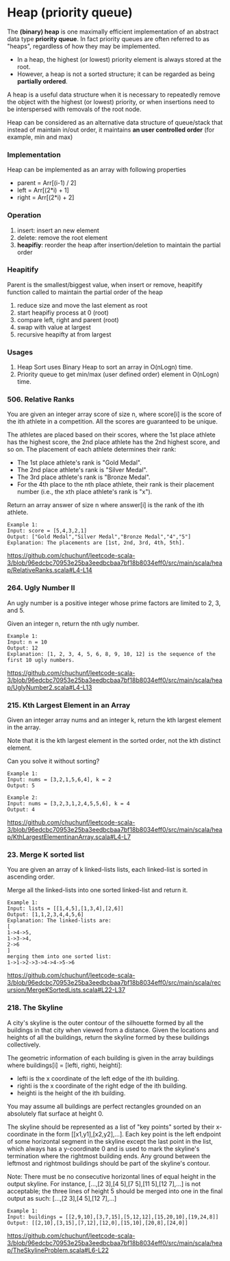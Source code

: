 # Heap (priority queue)
The **(binary) heap** is one maximally efficient implementation of an abstract data type **priority queue**.
In fact priority queues are often referred to as "heaps", regardless of how they may be implemented.
- In a heap, the highest (or lowest) priority element is always stored at the root. 
- However, a heap is not a sorted structure; it can be regarded as being **partially ordered**. 

A heap is a useful data structure when it is necessary to repeatedly remove the object with the highest (or lowest) priority, 
or when insertions need to be interspersed with removals of the root node.

Heap can be considered as an alternative data structure of queue/stack that instead of maintain in/out order,
it maintains **an user controlled order** (for example, min and max)

### Implementation
Heap can be implemented as an array with following properties
- parent = Arr[(i-1) / 2]
- left = Arr[(2*i) + 1]
- right = Arr[(2*i) + 2]

### Operation
1. insert: insert an new element
2. delete: remove the root element
3. **heapifiy**: reorder the heap after insertion/deletion to maintain the partial order

### Heapitify
Parent is the smallest/biggest value, when insert or remove, heapitify function called to maintain the partial order of the heap
1. reduce size and move the last element as root
2. start heapifiy process at 0 (root)
3. compare left, right and parent (root)
4. swap with value at largest 
5. recursive heapifty at from largest

### Usages
1. Heap Sort uses Binary Heap to sort an array in O(nLogn) time.
2. Priority queue to get min/max (user defined order) element in O(nLogn) time. 

### 506. Relative Ranks
You are given an integer array score of size n, where score[i] is the score of the ith athlete in a competition. All the scores are guaranteed to be unique.

The athletes are placed based on their scores, where the 1st place athlete has the highest score, the 2nd place athlete has the 2nd highest score, and so on. The placement of each athlete determines their rank:

* The 1st place athlete's rank is "Gold Medal".
* The 2nd place athlete's rank is "Silver Medal".
* The 3rd place athlete's rank is "Bronze Medal".
* For the 4th place to the nth place athlete, their rank is their placement number (i.e., the xth place athlete's rank is "x").

Return an array answer of size n where answer[i] is the rank of the ith athlete.
```
Example 1:
Input: score = [5,4,3,2,1]
Output: ["Gold Medal","Silver Medal","Bronze Medal","4","5"]
Explanation: The placements are [1st, 2nd, 3rd, 4th, 5th].
```
https://github.com/chuchunf/leetcode-scala-3/blob/96edcbc70953e25ba3eedbcbaa7bf18b8034eff0/src/main/scala/heap/RelativeRanks.scala#L4-L14

### 264. Ugly Number II
An ugly number is a positive integer whose prime factors are limited to 2, 3, and 5.

Given an integer n, return the nth ugly number.
```
Example 1:
Input: n = 10
Output: 12
Explanation: [1, 2, 3, 4, 5, 6, 8, 9, 10, 12] is the sequence of the first 10 ugly numbers.
```
https://github.com/chuchunf/leetcode-scala-3/blob/96edcbc70953e25ba3eedbcbaa7bf18b8034eff0/src/main/scala/heap/UglyNumber2.scala#L4-L13

### 215. Kth Largest Element in an Array
Given an integer array nums and an integer k, return the kth largest element in the array.

Note that it is the kth largest element in the sorted order, not the kth distinct element.

Can you solve it without sorting?
```
Example 1:
Input: nums = [3,2,1,5,6,4], k = 2
Output: 5

Example 2:
Input: nums = [3,2,3,1,2,4,5,5,6], k = 4
Output: 4
```
https://github.com/chuchunf/leetcode-scala-3/blob/96edcbc70953e25ba3eedbcbaa7bf18b8034eff0/src/main/scala/heap/KthLargestElementinanArray.scala#L4-L7

### 23. Merge K sorted list
You are given an array of k linked-lists lists, each linked-list is sorted in ascending order.

Merge all the linked-lists into one sorted linked-list and return it.
```
Example 1:
Input: lists = [[1,4,5],[1,3,4],[2,6]]
Output: [1,1,2,3,4,4,5,6]
Explanation: The linked-lists are:
[
1->4->5,
1->3->4,
2->6
]
merging them into one sorted list:
1->1->2->3->4->4->5->6
```
https://github.com/chuchunf/leetcode-scala-3/blob/96edcbc70953e25ba3eedbcbaa7bf18b8034eff0/src/main/scala/recursion/MergeKSortedLists.scala#L22-L37

### 218. The Skyline
A city's skyline is the outer contour of the silhouette formed by all the buildings in that city when viewed from a distance. Given the locations and heights of all the buildings, return the skyline formed by these buildings collectively.

The geometric information of each building is given in the array buildings where buildings[i] = [lefti, righti, heighti]:

* lefti is the x coordinate of the left edge of the ith building.
* righti is the x coordinate of the right edge of the ith building.
*  heighti is the height of the ith building.

You may assume all buildings are perfect rectangles grounded on an absolutely flat surface at height 0.

The skyline should be represented as a list of "key points" sorted by their x-coordinate in the form [[x1,y1],[x2,y2],...]. Each key point is the left endpoint of some horizontal segment in the skyline except the last point in the list, which always has a y-coordinate 0 and is used to mark the skyline's termination where the rightmost building ends. Any ground between the leftmost and rightmost buildings should be part of the skyline's contour.

Note: There must be no consecutive horizontal lines of equal height in the output skyline. For instance, [...,[2 3],[4 5],[7 5],[11 5],[12 7],...] is not acceptable; the three lines of height 5 should be merged into one in the final output as such: [...,[2 3],[4 5],[12 7],...]
```
Example 1:
Input: buildings = [[2,9,10],[3,7,15],[5,12,12],[15,20,10],[19,24,8]]
Output: [[2,10],[3,15],[7,12],[12,0],[15,10],[20,8],[24,0]]
```
https://github.com/chuchunf/leetcode-scala-3/blob/96edcbc70953e25ba3eedbcbaa7bf18b8034eff0/src/main/scala/heap/TheSkylineProblem.scala#L6-L22